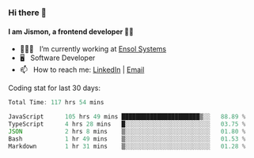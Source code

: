 ### Hi there 👋

#### I am Jismon, a frontend developer 👦🏻

- 🧑🏻‍💻   &nbsp; I’m currently working at <a href='https://www.ensolsystems.com/' target="_blank">Ensol Systems</a>
- 🖥   &nbsp; Software Developer
- 📫   &nbsp; How to reach me: <a href='https://www.linkedin.com/in/jismonthomas/'>LinkedIn</a> | <a href='mailto:hellojismonthomas@gmail.com'>Email</a>

Coding stat for last 30 days:
<!--START_SECTION:waka-->

```javascript
Total Time: 117 hrs 54 mins

JavaScript      105 hrs 49 mins ██████████████████████▒░░   88.89 %
TypeScript      4 hrs 28 mins   █░░░░░░░░░░░░░░░░░░░░░░░░   03.75 %
JSON            2 hrs 8 mins    ▒░░░░░░░░░░░░░░░░░░░░░░░░   01.80 %
Bash            1 hr 49 mins    ▒░░░░░░░░░░░░░░░░░░░░░░░░   01.53 %
Markdown        1 hr 31 mins    ▒░░░░░░░░░░░░░░░░░░░░░░░░   01.28 %
```

<!--END_SECTION:waka-->

<!--
**jismonthomas/jismonthomas** is a ✨ _special_ ✨ repository because its `README.md` (this file) appears on your GitHub profile.

Here are some ideas to get you started:

- 🔭 I’m currently working on ...
- 🌱 I’m currently learning ...
- 👯 I’m looking to collaborate on ...
- 🤔 I’m looking for help with ...
- 💬 Ask me about ...
- 📫 How to reach me: ...
- 😄 Pronouns: ...
- ⚡ Fun fact: ...
-->
